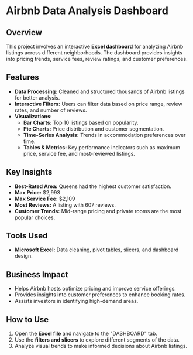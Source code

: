 # Airbnb Data Analysis Dashboard

## Overview

This project involves an interactive **Excel dashboard** for analyzing Airbnb listings across different neighborhoods. The dashboard provides insights into pricing trends, service fees, review ratings, and customer preferences.

## Features

- **Data Processing:** Cleaned and structured thousands of Airbnb listings for better analysis.
- **Interactive Filters:** Users can filter data based on price range, review rates, and number of reviews.
- **Visualizations:**
  - **Bar Charts:** Top 10 listings based on popularity.
  - **Pie Charts:** Price distribution and customer segmentation.
  - **Time-Series Analysis:** Trends in accommodation preferences over time.
  - **Tables & Metrics:** Key performance indicators such as maximum price, service fee, and most-reviewed listings.

## Key Insights

- **Best-Rated Area:** Queens had the highest customer satisfaction.
- **Max Price:** \$2,993
- **Max Service Fee:** \$2,109
- **Most Reviews:** A listing with 607 reviews.
- **Customer Trends:** Mid-range pricing and private rooms are the most popular choices.

## Tools Used

- **Microsoft Excel:** Data cleaning, pivot tables, slicers, and dashboard design.

## Business Impact

- Helps Airbnb hosts optimize pricing and improve service offerings.
- Provides insights into customer preferences to enhance booking rates.
- Assists investors in identifying high-demand areas.

## How to Use

1. Open the **Excel file** and navigate to the "DASHBOARD" tab.
2. Use the **filters and slicers** to explore different segments of the data.
3. Analyze visual trends to make informed decisions about Airbnb listings.
